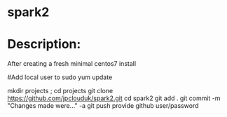 # spark2
# Description:
After creating a fresh minimal centos7 install

#Add local user to 
sudo yum update

mkdir projects ; cd projects
git clone https://github.com/jpclouduk/spark2.git
cd spark2
git add .
<EDIT ANY FILES>
git commit -m "Changes made were..." -a
git push
  provide github user/password

